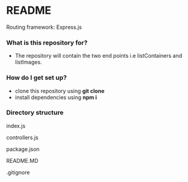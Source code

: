 # README #

Routing framework: Express.js

### What is this repository for? ###

* The repository will contain the two end points i.e listContainers and listImages. 

### How do I get set up? ###

* clone this repository using **git clone <url>**
* install dependencies using **npm i**

### Directory structure ###

index.js

controllers.js

package.json

README.MD

.gitignore

